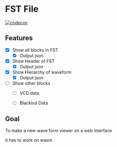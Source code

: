 # FST File
[![codecov](https://codecov.io/gh/pineapplehunter/fst-file-tools/branch/main/graph/badge.svg?token=O8Ea4Reqqh)](https://codecov.io/gh/pineapplehunter/fst-file-tools)

## Features
- [x] Show all blocks in FST
  - [x] Output json
- [x] Show Header of FST
  - [x] Output json
- [x] Show Hierarchy of waveform
  - [x] Output json
- [ ] Show other blocks
  - [ ] VCD data 
  - [ ] Blackout Data


## Goal
To make a new wave form viewer on a web interface

It has to work on wasm
